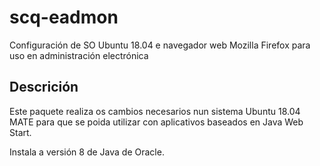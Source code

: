 # scq-eadmon
Configuración de SO Ubuntu 18.04 e navegador web Mozilla Firefox para uso en administración electrónica

## Descrición

Este paquete realiza os cambios necesarios nun sistema Ubuntu 18.04 MATE para que se poida utilizar con aplicativos baseados en Java Web Start.

Instala a versión 8 de Java de Oracle.
